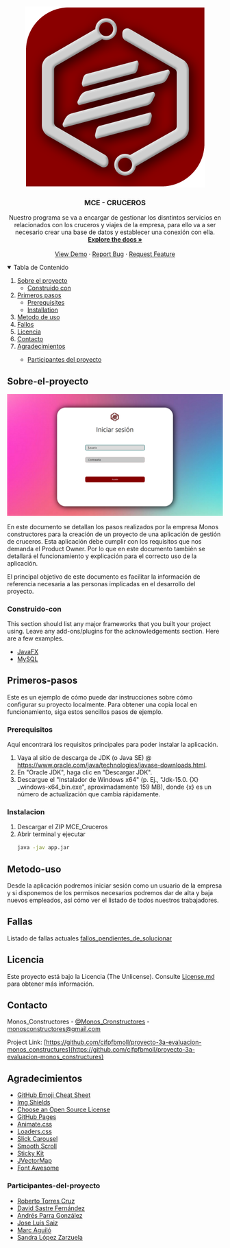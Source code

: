 <!--
*** Thanks for checking out the Best-README-Template. If you have a suggestion
*** that would make this better, please fork the repo and create a pull request
*** or simply open an issue with the tag "enhancement".
*** Thanks again! Now go create something AMAZING! :D
-->



<!-- PROJECT SHIELDS -->
<!--
*** I'm using markdown "reference style" links for readability.
*** Reference links are enclosed in brackets [ ] instead of parentheses ( ).
*** See the bottom of this document for the declaration of the reference variables
*** for contributors-url, forks-url, etc. This is an optional, concise syntax you may use.
*** https://www.markdownguide.org/basic-syntax/#reference-style-links
-->
<!-- PROJECT LOGO -->
<br />
<p align="center">
 <img src="https://raw.githubusercontent.com/cifpfbmoll/proyecto-3a-evaluacion-monos_constructures/develop/MCE/src/Ventanas/Trash/img/MC_Logo.png">
  
  <h3 align="center">MCE - CRUCEROS</h3>

  <p align="center">
    Nuestro programa se va a encargar de gestionar los disntintos servicios en relacionados con los cruceros y viajes de la empresa, para ello va a ser necesario crear una base de datos y establecer una conexión con ella.
    <br />
    <a href="https://docs.google.com/document/d/1zlcap5IUuSNR-8NE5gal_vep5mQvqtSdq29mABAL894/edit?usp=sharing"><strong>Explore the docs »</strong></a>
    <br />
    <br />
    <a href="https://raw.githubusercontent.com/cifpfbmoll/proyecto-3a-evaluacion-monos_constructures/develop/MCE/src/Ventanas/Trash/img/demo.png">View Demo</a>
    ·
    <a href="https://github.com/othneildrew/Best-README-Template/issues">Report Bug</a>
    ·
    <a href="https://github.com/othneildrew/Best-README-Template/issues">Request Feature</a>
  </p>
</p>



<!-- TABLE OF CONTENTS -->
<details open="open">
  <summary>Tabla de Contenido</summary>
  <ol>
    <li>
      <a href="#Sobre-el-proyecto">Sobre el proyecto</a>
      <ul>
        <li><a href="#Construido-con">Construido con</a></li>
      </ul>
    </li>
    <li>
      <a href="#Primeros-pasos">Primeros pasos</a>
      <ul>
        <li><a href="#Prerequisitos">Prerequisites</a></li>
        <li><a href="#Instalacion">Installation</a></li>
      </ul>
    </li>
    <li><a href="#Metodo-uso">Metodo de uso</a></li>
    <li><a href="#Fallas">Fallos</a></li>
    <li><a href="#Licencia">Licencia</a></li>
    <li><a href="#Contacto">Contacto</a></li>
    <li><a href="#Agradecimientos">Agradecimientos</a></li>
    <ul>
     <li><a href="#Participantes-del-proyecto">Participantes del proyecto</a></li>
   </ul>
  </ol>
</details>



<!-- ABOUT THE PROJECT -->
## Sobre-el-proyecto

<img src="https://raw.githubusercontent.com/cifpfbmoll/proyecto-3a-evaluacion-monos_constructures/develop/MCE/src/Ventanas/Trash/img/portada.png">

En este documento se detallan los pasos realizados por la empresa Monos constructores para la creación de un proyecto de una aplicación de gestión de cruceros.
Esta aplicación debe cumplir con los requisitos que nos demanda el Product Owner. Por lo que en este documento también se detallará el funcionamiento y explicación para el correcto uso de la aplicación.

El principal objetivo de este documento es facilitar la información de referencia necesaria a las personas implicadas en el desarrollo del proyecto.

### Construido-con

This section should list any major frameworks that you built your project using. Leave any add-ons/plugins for the acknowledgements section. Here are a few examples.
* [JavaFX](https://openjfx.io/)
* [MySQL](https://www.mysql.com/)



<!-- GETTING STARTED -->
## Primeros-pasos

Este es un ejemplo de cómo puede dar instrucciones sobre cómo configurar su proyecto localmente.
Para obtener una copia local en funcionamiento, siga estos sencillos pasos de ejemplo.

### Prerequisitos
Aquí encontrará los requisitos principales para poder instalar la aplicación.
1. Vaya al sitio de descarga de JDK (o Java SE) @ https://www.oracle.com/java/technologies/javase-downloads.html.
2. En "Oracle JDK", haga clic en "Descargar JDK".
3. Descargue el "Instalador de Windows x64" (p. Ej., "Jdk-15.0. {X} _windows-x64_bin.exe", aproximadamente 159 MB), donde {x} es un número de actualización que cambia rápidamente.

### Instalacion

1. Descargar el ZIP MCE_Cruceros
2. Abrir terminal y ejecutar 
   ```sh
   java -jav app.jar
   ```
<!-- USAGE EXAMPLES -->
## Metodo-uso

Desde la aplicación podremos iniciar sesión como un usuario de la empresa y si disponemos de los permisos necesarios podremos dar de alta y baja nuevos empleados, así cómo ver el listado de todos nuestros trabajadores.


<!-- ROADMAP -->
## Fallas

Listado de fallas actuales [fallos_pendientes_de_solucionar](https://github.com/cifpfbmoll/proyecto-3a-evaluacion-monos_constructures/issues)

<!-- LICENSE -->
## Licencia
Este proyecto está bajo la Licencia (The Unlicense). Consulte [License.md](License.md) para obtener más información.




<!-- CONTACT -->
## Contacto

Monos_Constructores - [@Monos_Cronstructores](https://twitter.com/cronstructores) - monosconstructores@gmail.com

Project Link: [https://github.com/cifpfbmoll/proyecto-3a-evaluacion-monos_constructures](https://github.com/cifpfbmoll/proyecto-3a-evaluacion-monos_constructures)



<!-- ACKNOWLEDGEMENTS -->
## Agradecimientos
* [GitHub Emoji Cheat Sheet](https://www.webpagefx.com/tools/emoji-cheat-sheet)
* [Img Shields](https://shields.io)
* [Choose an Open Source License](https://choosealicense.com)
* [GitHub Pages](https://pages.github.com)
* [Animate.css](https://daneden.github.io/animate.css)
* [Loaders.css](https://connoratherton.com/loaders)
* [Slick Carousel](https://kenwheeler.github.io/slick)
* [Smooth Scroll](https://github.com/cferdinandi/smooth-scroll)
* [Sticky Kit](http://leafo.net/sticky-kit)
* [JVectorMap](http://jvectormap.com)
* [Font Awesome](https://fontawesome.com)

### Participantes-del-proyecto

* [Roberto Torres Cruz](https://github.com/rdtorres-cfgs)
* [David Sastre Fernández](https://github.com/David-Sastre)
* [Andrés Parra González](https://github.com/AndresParraG)
* [Jose Luís Saiz ](https://fontawesome.com)
* [Marc Aguiló ](http://jvectormap.com)
* [Sandra López Zarzuela ](http://jvectormap.com)



<!-- MARKDOWN LINKS & IMAGES -->
<!-- https://www.markdownguide.org/basic-syntax/#reference-style-links -->
[contributors-shield]: https://img.shields.io/github/contributors/othneildrew/Best-README-Template.svg?style=for-the-badge
[contributors-url]: https://github.com/othneildrew/Best-README-Template/graphs/contributors
[forks-shield]: https://img.shields.io/github/forks/othneildrew/Best-README-Template.svg?style=for-the-badge
[forks-url]: https://github.com/othneildrew/Best-README-Template/network/members
[stars-shield]: https://img.shields.io/github/stars/othneildrew/Best-README-Template.svg?style=for-the-badge
[stars-url]: https://github.com/othneildrew/Best-README-Template/stargazers
[issues-shield]: https://img.shields.io/github/issues/othneildrew/Best-README-Template.svg?style=for-the-badge
[issues-url]: https://github.com/othneildrew/Best-README-Template/issues
[license-shield]: https://img.shields.io/github/license/othneildrew/Best-README-Template.svg?style=for-the-badge
[license-url]: https://github.com/othneildrew/Best-README-Template/blob/master/LICENSE.txt
[linkedin-shield]: https://img.shields.io/badge/-LinkedIn-black.svg?style=for-the-badge&logo=linkedin&colorB=555
[linkedin-url]: https://linkedin.com/in/othneildrew
[product-screenshot]: images/screenshot.png
